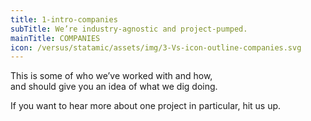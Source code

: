 ```yaml
---
title: 1-intro-companies
subTitle: We’re industry-agnostic and project-pumped.
mainTitle: COMPANIES
icon: /versus/statamic/assets/img/3-Vs-icon-outline-companies.svg
---
```

<p>
	  This is some of who we’ve worked with and how,<br>
	  and should give you an idea of what we dig doing.</p><p>
	  If you want to hear more about one project in particular, hit us up.</p>